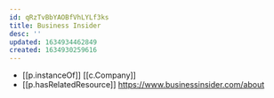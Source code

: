 ```yaml
---
id: qRzTvBbYAOBfVhLYLf3ks
title: Business Insider
desc: ''
updated: 1634934462849
created: 1634930259616
---
```




- [[p.instanceOf]] [[c.Company]]
- [[p.hasRelatedResource]] https://www.businessinsider.com/about

